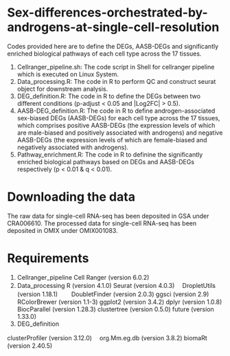 # Sex-differences-orchestrated-by-androgens-at-single-cell-resolution
Codes provided here are to define the DEGs, AASB-DEGs and significantly enriched biological pathways of each cell type across the 17 tissues.
1. Cellranger_pipeline.sh: The code script in Shell for cellranger pipeline which is executed on Linux System.
2. Data_processing.R: The code in R to perform QC and construct seurat object for downstream analysis.
3. DEG_definition.R: The code in R to define the DEGs between two different conditions (p-adjust < 0.05 and |Log2FC| > 0.5).
4. AASB-DEG_definition.R: The code in R to define androgen-associated sex-biased DEGs (AASB-DEGs) for each cell type across the 17 tissues, which comprises positive AASB-DEGs (the expression levels of which are male-biased and positively associated with androgens) and negative AASB-DEGs (the expression levels of which are female-biased and negatively associated with androgens).
5. Pathway_enrichment.R: The code in R to definine the significantly enriched biological pathways based on DEGs and AASB-DEGs respectively (p < 0.01 & q < 0.01).
# Downloading the data
The raw data for single-cell RNA-seq has been deposited in GSA under CRA006610. The processed data for single-cell RNA-seq has been deposited in OMIX under OMIX001083. 
# Requirements
1. Cellranger_pipeline
Cell Ranger (version 6.0.2)
2. Data_processing
R (version 4.1.0)
Seurat (version 4.0.3)　
DropletUtils (version 1.18.1)　　
DoubletFinder (version 2.0.3)
ggsci (version 2.9)
RColorBrewer (version 1.1-3)
ggplot2 (version 3.4.2)
dplyr (version 1.0.8)
BiocParallel (version 1.28.3)
clustertree (version 0.5.0)
future (version 1.33.0)
3. DEG_definition

clusterProfiler (version 3.12.0)　
org.Mm.eg.db (version 3.8.2)
biomaRt (version 2.40.5)
